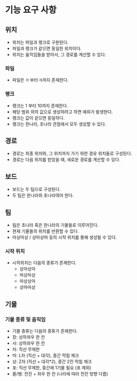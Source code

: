 # 기능 요구 사항

## 위치

- 위치는 파일과 랭크로 구분된다.
- 파일과 랭크가 같으면 동일한 위치이다.
- 위치는 움직임들을 받아서, 그 경로를 계산할 수 있다.

### 파일

- 파일은 `가` 부터 `자`까지 존재한다.

### 랭크

- 랭크는 1 부터 10까지 존재한다.
- 해당 범위 외의 값으로 생성하려고 하면 예외가 발생한다.
- 랭크는 값이 같으면 동일하다.
- 랭크는 한나라, 초나라 관점에서 모두 생성할 수 있다.

## 경로

- 경로는 최종 위치와, 그 위치까지 가기 위한 경유 위치들로 구성된다.
- 경로는 다음 위치를 받았을 때, 새로운 경로를 계산할 수 있다.

## 보드

- 보드는 두 팀으로 구성된다.
- 두 팀은 한나라와 초나라여야 한다.

## 팀

- 팀은 초나라 혹은 한나라의 기물들로 이루어진다.
- 현재 기물들의 위치를 반환할 수 있다.
- 마상마상 / 상마상마 등의 시작 위치를 통해 생성될 수 있다.

### 시작 위치

- 시작위치는 다음의 종류가 존재한다.
    - 상마상마
    - 마상마상
    - 마상상마
    - 상마마상

## 기물

### 기물 종류 및 움직임

- 기물 종류는 다음의 종류가 존재한다.
- 장: 상하좌우 한 칸
- 사: 상하좌우 한 칸
- 차: 직선 무제한
- 마: L자 (직선 + 대각), 중간 막힘 체크
- 상: Z자 (직선 + 대각*2), 중간 2칸 막힘 체크
- 포: 직선 무제한, 중간에 1기물 필요 (포 제외)
- 졸/병: 전진 + 좌우 한 칸 (나라에 따라 전진 방향 다름)
